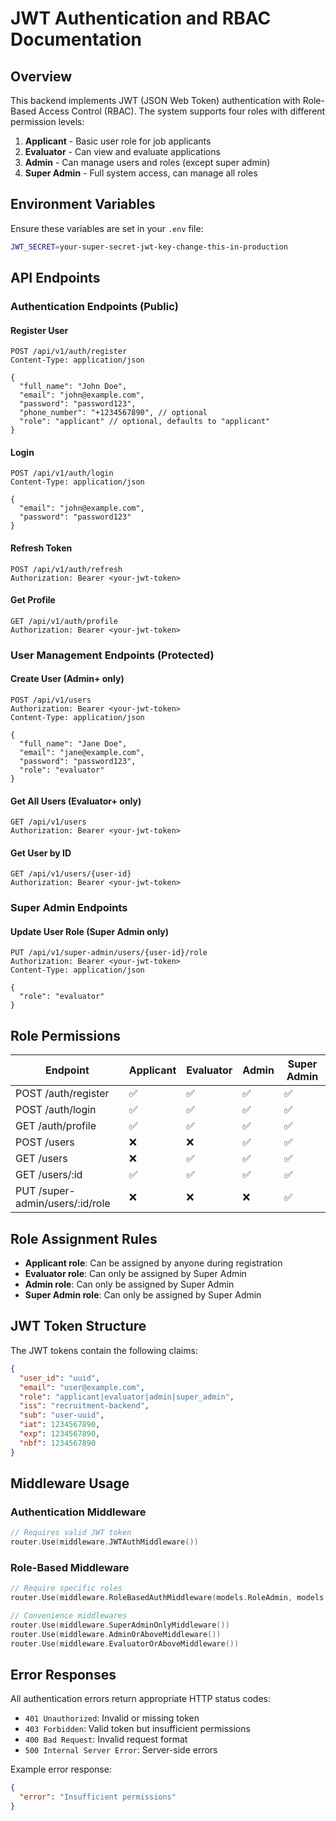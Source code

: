 # JWT Authentication and RBAC Documentation

## Overview

This backend implements JWT (JSON Web Token) authentication with Role-Based Access Control (RBAC). The system supports four roles with different permission levels:

1. **Applicant** - Basic user role for job applicants
2. **Evaluator** - Can view and evaluate applications
3. **Admin** - Can manage users and roles (except super admin)
4. **Super Admin** - Full system access, can manage all roles

## Environment Variables

Ensure these variables are set in your `.env` file:

```bash
JWT_SECRET=your-super-secret-jwt-key-change-this-in-production
```

## API Endpoints

### Authentication Endpoints (Public)

#### Register User
```http
POST /api/v1/auth/register
Content-Type: application/json

{
  "full_name": "John Doe",
  "email": "john@example.com",
  "password": "password123",
  "phone_number": "+1234567890", // optional
  "role": "applicant" // optional, defaults to "applicant"
}
```

#### Login
```http
POST /api/v1/auth/login
Content-Type: application/json

{
  "email": "john@example.com",
  "password": "password123"
}
```

#### Refresh Token
```http
POST /api/v1/auth/refresh
Authorization: Bearer <your-jwt-token>
```

#### Get Profile
```http
GET /api/v1/auth/profile
Authorization: Bearer <your-jwt-token>
```

### User Management Endpoints (Protected)

#### Create User (Admin+ only)
```http
POST /api/v1/users
Authorization: Bearer <your-jwt-token>
Content-Type: application/json

{
  "full_name": "Jane Doe",
  "email": "jane@example.com",
  "password": "password123",
  "role": "evaluator"
}
```

#### Get All Users (Evaluator+ only)
```http
GET /api/v1/users
Authorization: Bearer <your-jwt-token>
```

#### Get User by ID
```http
GET /api/v1/users/{user-id}
Authorization: Bearer <your-jwt-token>
```

### Super Admin Endpoints

#### Update User Role (Super Admin only)
```http
PUT /api/v1/super-admin/users/{user-id}/role
Authorization: Bearer <your-jwt-token>
Content-Type: application/json

{
  "role": "evaluator"
}
```

## Role Permissions

| Endpoint | Applicant | Evaluator | Admin | Super Admin |
|----------|-----------|-----------|-------|-------------|
| POST /auth/register | ✅ | ✅ | ✅ | ✅ |
| POST /auth/login | ✅ | ✅ | ✅ | ✅ |
| GET /auth/profile | ✅ | ✅ | ✅ | ✅ |
| POST /users | ❌ | ❌ | ✅ | ✅ |
| GET /users | ❌ | ✅ | ✅ | ✅ |
| GET /users/:id | ✅ | ✅ | ✅ | ✅ |
| PUT /super-admin/users/:id/role | ❌ | ❌ | ❌ | ✅ |

## Role Assignment Rules

- **Applicant role**: Can be assigned by anyone during registration
- **Evaluator role**: Can only be assigned by Super Admin
- **Admin role**: Can only be assigned by Super Admin
- **Super Admin role**: Can only be assigned by Super Admin

## JWT Token Structure

The JWT tokens contain the following claims:

```json
{
  "user_id": "uuid",
  "email": "user@example.com",
  "role": "applicant|evaluator|admin|super_admin",
  "iss": "recruitment-backend",
  "sub": "user-uuid",
  "iat": 1234567890,
  "exp": 1234567890,
  "nbf": 1234567890
}
```

## Middleware Usage

### Authentication Middleware
```go
// Requires valid JWT token
router.Use(middleware.JWTAuthMiddleware())
```

### Role-Based Middleware
```go
// Require specific roles
router.Use(middleware.RoleBasedAuthMiddleware(models.RoleAdmin, models.RoleSuperAdmin))

// Convenience middlewares
router.Use(middleware.SuperAdminOnlyMiddleware())
router.Use(middleware.AdminOrAboveMiddleware())
router.Use(middleware.EvaluatorOrAboveMiddleware())
```

## Error Responses

All authentication errors return appropriate HTTP status codes:

- `401 Unauthorized`: Invalid or missing token
- `403 Forbidden`: Valid token but insufficient permissions
- `400 Bad Request`: Invalid request format
- `500 Internal Server Error`: Server-side errors

Example error response:
```json
{
  "error": "Insufficient permissions"
}
```
